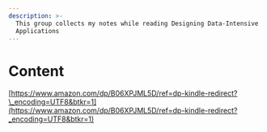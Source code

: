 ```yaml
---
description: >-
  This group collects my notes while reading Designing Data-Intensive
  Applications
---
```


# Content

[https://www.amazon.com/dp/B06XPJML5D/ref=dp-kindle-redirect?\_encoding=UTF8&btkr=1](https://www.amazon.com/dp/B06XPJML5D/ref=dp-kindle-redirect?_encoding=UTF8&btkr=1)


